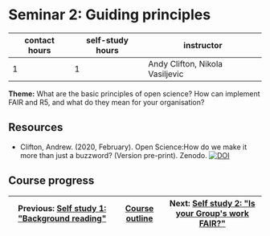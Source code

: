 # Seminar 2: Guiding principles

| contact hours | self-study hours | instructor |
|---|---|---|
| 1 | 1 | Andy Clifton, Nikola Vasiljevic |

**Theme:** What are the basic principles of open science? How can implement FAIR and R5, and what do they mean for your organisation?

## Resources
- Clifton, Andrew. (2020, February). Open Science:How do we make it more than just a buzzword? (Version pre-print). Zenodo. [![DOI](https://zenodo.org/badge/DOI/10.5281/zenodo.3670410.svg)](https://doi.org/10.5281/zenodo.3670410)

## Course progress

| Previous: [Self study 1: "Background reading"](selfstudy1.md) | [Course outline](readme.md#course-outline) | Next: [Self study 2: "Is your Group's work FAIR?"](selfstudy2.md) |
|---|---|---|
